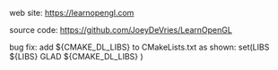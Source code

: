 web site: 
    https://learnopengl.com

source code: 
    https://github.com/JoeyDeVries/LearnOpenGL

bug fix:
    add ${CMAKE_DL_LIBS}  to CMakeLists.txt as shown:
        set(LIBS ${LIBS} GLAD ${CMAKE_DL_LIBS} )
        